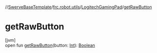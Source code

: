 //[SwerveBaseTemplate](../../../index.md)/[frc.robot.utils](../index.md)/[LogitechGamingPad](index.md)/[getRawButton](get-raw-button.md)

# getRawButton

[jvm]\
open fun [getRawButton](get-raw-button.md)(button: [Int](https://kotlinlang.org/api/latest/jvm/stdlib/kotlin/-int/index.html)): [Boolean](https://kotlinlang.org/api/latest/jvm/stdlib/kotlin/-boolean/index.html)
